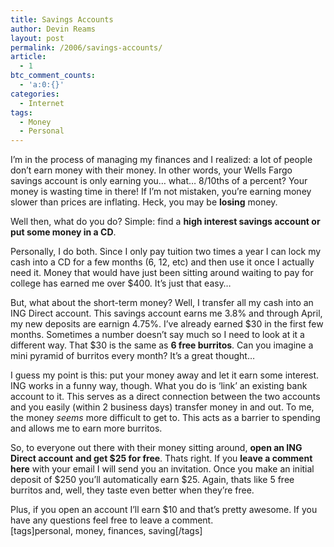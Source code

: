 ```yaml
---
title: Savings Accounts
author: Devin Reams
layout: post
permalink: /2006/savings-accounts/
article:
  - 1
btc_comment_counts:
  - 'a:0:{}'
categories:
  - Internet
tags:
  - Money
  - Personal
---
```

I&#8217;m in the process of managing my finances and I realized: a lot of people don&#8217;t earn money with their money. In other words, your Wells Fargo savings account is only earning you&#8230; what&#8230; 8/10ths of a percent? Your money is wasting time in there! If I&#8217;m not mistaken, you&#8217;re earning money slower than prices are inflating. Heck, you may be **losing** money.

Well then, what do you do? Simple: find a **high interest savings account or put some money in a CD**.

Personally, I do both. Since I only pay tuition two times a year I can lock my cash into a CD for a few months (6, 12, etc) and then use it once I actually need it. Money that would have just been sitting around waiting to pay for college has earned me over $400. It&#8217;s just that easy&#8230;

But, what about the short-term money? Well, I transfer all my cash into an ING Direct account. This savings account earns me 3.8% and through April, my new deposits are earnign 4.75%. I&#8217;ve already earned $30 in the first few months. Sometimes a number doesn&#8217;t say much so I need to look at it a different way. That $30 is the same as **6 free burritos**. Can you imagine a mini pyramid of burritos every month? It&#8217;s a great thought&#8230;

I guess my point is this: put your money away and let it earn some interest. ING works in a funny way, though. What you do is &#8216;link&#8217; an existing bank account to it. This serves as a direct connection between the two accounts and you easily (within 2 business days) transfer money in and out. To me, the money *seems* more difficult to get to. This acts as a barrier to spending and allows me to earn more burritos.

So, to everyone out there with their money sitting around, **open an ING Direct account** **and get $25 for free**. Thats right. If you **leave a comment here** with your email I will send you an invitation. Once you make an initial deposit of $250 you&#8217;ll automatically earn $25. Again, thats like 5 free burritos and, well, they taste even better when they&#8217;re free.

Plus, if you open an account I&#8217;ll earn $10 and that&#8217;s pretty awesome. If you have any questions feel free to leave a comment.  
[tags]personal, money, finances, saving[/tags]